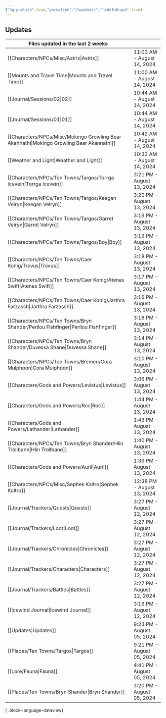 ```yaml
---
{"dg-publish":true,"permalink":"/updates/","hideInGraph":true}
---
```




## Updates
| Files updated in the last 2 weeks                                                            |                            |
| -------------------------------------------------------------------------------------------- | -------------------------- |
| [[Characters/NPCs/Misc/Astrix\|Astrix]]                                                   | 11:03 AM - August 14, 2024 |
| [[Mounts and Travel Time\|Mounts and Travel Time]]                                        | 11:00 AM - August 14, 2024 |
| [[Journal/Sessions/02\|02]]                                                               | 10:44 AM - August 14, 2024 |
| [[Journal/Sessions/01\|01]]                                                               | 10:44 AM - August 14, 2024 |
| [[Characters/NPCs/Misc/Mokingo Growling Bear Akannathi\|Mokingo Growling Bear Akannathi]] | 10:42 AM - August 14, 2024 |
| [[Weather and Light\|Weather and Light]]                                                  | 10:33 AM - August 14, 2024 |
| [[Characters/NPCs/Ten Towns/Targos/Torrga Icevein\|Torrga Icevein]]                       | 3:21 PM - August 13, 2024  |
| [[Characters/NPCs/Ten Towns/Targos/Keegan Velryn\|Keegan Velryn]]                         | 3:20 PM - August 13, 2024  |
| [[Characters/NPCs/Ten Towns/Targos/Garret Velryn\|Garret Velryn]]                         | 3:19 PM - August 13, 2024  |
| [[Characters/NPCs/Ten Towns/Targos/Boy\|Boy]]                                             | 3:19 PM - August 13, 2024  |
| [[Characters/NPCs/Ten Towns/Caer Konig/Trovus\|Trovus]]                                   | 3:18 PM - August 13, 2024  |
| [[Characters/NPCs/Ten Towns/Caer Konig/Atenas Swift\|Atenas Swift]]                       | 3:17 PM - August 13, 2024  |
| [[Characters/NPCs/Ten Towns/Caer Konig/Jarthra Farzassh\|Jarthra Farzassh]]               | 3:16 PM - August 13, 2024  |
| [[Characters/NPCs/Ten Towns/Bryn Shander/Perilou  Fishfinger\|Perilou  Fishfinger]]       | 3:16 PM - August 13, 2024  |
| [[Characters/NPCs/Ten Towns/Bryn Shander/Duvessa Shane\|Duvessa Shane]]                   | 3:14 PM - August 13, 2024  |
| [[Characters/NPCs/Ten Towns/Bremen/Cora Mulphoon\|Cora Mulphoon]]                         | 3:10 PM - August 13, 2024  |
| [[Characters/Gods and Powers/Levistus\|Levistus]]                                         | 3:06 PM - August 13, 2024  |
| [[Characters/Gods and Powers/Roc\|Roc]]                                                   | 1:44 PM - August 13, 2024  |
| [[Characters/Gods and Powers/Lathander\|Lathander]]                                       | 1:43 PM - August 13, 2024  |
| [[Characters/NPCs/Ten Towns/Bryn Shander/Hlin Trollbane\|Hlin Trollbane]]                 | 1:40 PM - August 13, 2024  |
| [[Characters/Gods and Powers/Auril\|Auril]]                                               | 1:39 PM - August 13, 2024  |
| [[Characters/NPCs/Misc/Sephek Kaltro\|Sephek Kaltro]]                                     | 12:38 PM - August 13, 2024 |
| [[Journal/Trackers/Quests\|Quests]]                                                       | 3:27 PM - August 12, 2024  |
| [[Journal/Trackers/Loot\|Loot]]                                                           | 3:27 PM - August 12, 2024  |
| [[Journal/Trackers/Chronicles\|Chronicles]]                                               | 3:27 PM - August 12, 2024  |
| [[Journal/Trackers/Characters\|Characters]]                                               | 3:27 PM - August 12, 2024  |
| [[Journal/Trackers/Battles\|Battles]]                                                     | 3:27 PM - August 12, 2024  |
| [[Icewind Journal\|Icewind Journal]]                                                      | 3:16 PM - August 12, 2024  |
| [[Updates\|Updates]]                                                                      | 9:23 PM - August 05, 2024  |
| [[Places/Ten Towns/Targos\|Targos]]                                                       | 9:21 PM - August 05, 2024  |
| [[Lore/Fauna\|Fauna]]                                                                     | 4:41 PM - August 05, 2024  |
| [[Places/Ten Towns/Bryn Shander\|Bryn Shander]]                                           | 3:20 PM - August 05, 2024  |

{ .block-language-dataview}

